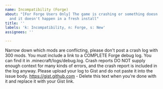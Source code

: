 ```yaml
---
name: Incompatibility (Forge)
about: "[For Forge Users Only] The game is crashing or something doesn't work right,
  and it doesn't happen in a fresh install"
title: ''
labels: 'k: Incompatibility, n: Forge, s: New'
assignees: ''

---
```


Narrow down which mods are conflicting, please don't post a crash log with 300 mods.
You must include a link to a COMPLETE Forge debug log. You can find it in .minecraft/logs/debug.log. Crash reports DO NOT supply enough context for many kinds of errors, and the crash report is included in the log anyway. Please upload your log to Gist and do not paste it into the issue body. https://gist.github.com - Delete this text when you're done with it and replace it with your Gist link.
